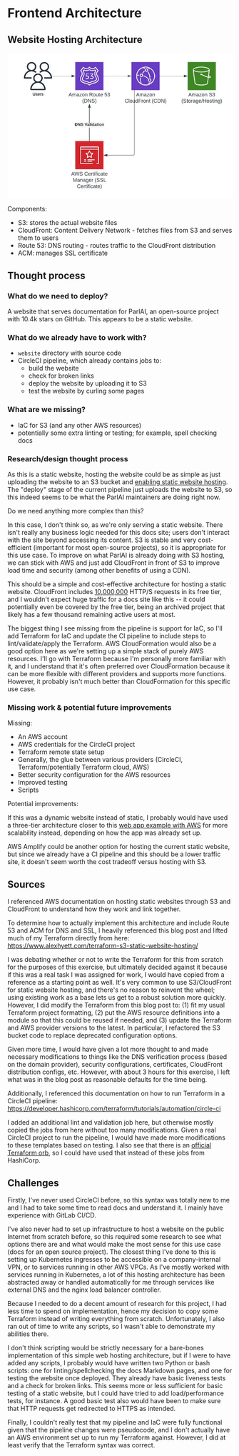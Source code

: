 # Frontend Architecture

## Website Hosting Architecture

![architecture diagram](MURMURATION_FRONTEND_ARCHITECTURE_DIAGRAM.jpeg)

Components:

* S3: stores the actual website files
* CloudFront: Content Delivery Network - fetches files from S3 and serves them to users
* Route 53: DNS routing - routes traffic to the CloudFront distribution
* ACM: manages SSL certificate
 
## Thought process

### What do we need to deploy?

A website that serves documentation for ParlAI, an open-source project with 10.4k stars on GitHub. This appears to be a static website.

### What do we already have to work with?

- `website` directory with source code
- CircleCI pipeline, which already contains jobs to:
    - build the website
    - check for broken links
    - deploy the website by uploading it to S3
    - test the website by curling some pages

### What are we missing?

- IaC for S3 (and any other AWS resources)
- potentially some extra linting or testing; for example, spell checking docs

### Research/design thought process

As this is a static website, hosting the website could be as simple as just uploading the website to an S3 bucket and [enabling static website hosting](https://docs.aws.amazon.com/AmazonS3/latest/userguide/HostingWebsiteOnS3Setup.html). The "deploy" stage of the current pipeline just uploads the website to S3, so this indeed seems to be what the ParlAI maintainers are doing right now.

Do we need anything more complex than this?

In this case, I don't think so, as we're only serving a static website. There isn't really any business logic needed for this docs site; users don't interact with the site beyond accessing its content. S3 is stable and very cost-efficient (important for most open-source projects), so it is appropriate for this use case. To improve on what ParlAI is already doing with S3 hosting, we can stick with AWS and just add CloudFront in front of S3 to improve load time and security (among other benefits of using a CDN).

This should be a simple and cost-effective architecture for hosting a static website. CloudFront includes [10,000,000](https://aws.amazon.com/cloudfront/pricing/) HTTP/S requests in its free tier, and I wouldn't expect huge traffic for a docs site like this -- it could potentially even be covered by the free tier, being an archived project that likely has a few thousand remaining active users at most.

The biggest thing I see missing from the pipeline is support for IaC, so I'll add Terraform for IaC and update the CI pipeline to include steps to lint/validate/apply the Terraform. AWS CloudFormation would also be a good option here as we're setting up a simple stack of purely AWS resources. I'll go with Terraform because I'm personally more familiar with it, and I understand that it's often preferred over CloudFormation because it can be more flexible with different providers and supports more functions. However, it probably isn't much better than CloudFormation for this specific use case.

### Missing work & potential future improvements

Missing:

- An AWS account
- AWS credentials for the CircleCI project
- Terraform remote state setup
- Generally, the glue between various providers (CircleCI, Terraform/potentially Terraform cloud, AWS)
- Better security configuration for the AWS resources
- Improved testing
- Scripts

Potential improvements:

If this was a dynamic website instead of static, I probably would have used a three-tier architecture closer to this [web app example with AWS](https://docs.aws.amazon.com/whitepapers/latest/serverless-multi-tier-architectures-api-gateway-lambda/web-application.html) for more scalability instead, depending on how the app was already set up.

AWS Amplify could be another option for hosting the current static website, but since we already have a CI pipeline and this should be a lower traffic site, it doesn't seem worth the cost tradeoff versus hosting with S3. 

## Sources

I referenced AWS documentation on hosting static websites through S3 and CloudFront to understand how they work and link together.

To determine how to actually implement this architecture and include Route 53 and ACM for DNS and SSL, I heavily referenced this blog post and lifted much of my Terraform directly from here: https://www.alexhyett.com/terraform-s3-static-website-hosting/

I was debating whether or not to write the Terraform for this from scratch for the purposes of this exercise, but ultimately decided against it because if this was a real task I was assigned for work, I would have copied from a reference as a starting point as well. It's very common to use S3/CloudFront for static website hosting, and there's no reason to reinvent the wheel; using existing work as a base lets us get to a robust solution more quickly. However, I did modify the Terraform from this blog post to: (1) fit my usual Terraform project formatting, (2) put the AWS resource definitions into a module so that this could be reused if needed, and (3) update the Terraform and AWS provider versions to the latest. In particular, I refactored the S3 bucket code to replace deprecated configuration options.

Given more time, I would have given a lot more thought to and made necessary modifications to things like the DNS verification process (based on the domain provider), security configurations, certificates, CloudFront distribution configs, etc. However, with about 3 hours for this exercise, I left what was in the blog post as reasonable defaults for the time being.

Additionally, I referenced this documentation on how to run Terraform in a CircleCI pipeline: https://developer.hashicorp.com/terraform/tutorials/automation/circle-ci

I added an additional lint and validation job here, but otherwise mostly copied the jobs from here without too many modifications. Given a real CircleCI project to run the pipeline, I would have made more modifications to these templates based on testing. I also see that there is an [official Terraform orb](https://circleci.com/developer/orbs/orb/circleci/terraform), so I could have used that instead of these jobs from HashiCorp.

## Challenges

Firstly, I've never used CircleCI before, so this syntax was totally new to me and I had to take some time to read docs and understand it. I mainly have experience with GitLab CI/CD.

I've also never had to set up infrastructure to host a website on the public Internet from scratch before, so this required some research to see what options there are and what would make the most sense for this use case (docs for an open source project). The closest thing I've done to this is setting up Kubernetes ingresses to be accessible on a company-internal VPN, or to services running in other AWS VPCs. As I've mostly worked with services running in Kubernetes, a lot of this hosting architecture has been abstracted away or handled automatically for me through services like external DNS and the nginx load balancer controller.

Because I needed to do a decent amount of research for this project, I had less time to spend on implementation, hence my decision to copy some Terraform instead of writing everything from scratch. Unfortunately, I also ran out of time to write any scripts, so I wasn't able to demonstrate my abilities there.

I don't think scripting would be strictly necessary for a bare-bones implementation of this simple web hosting architecture, but if I were to have added any scripts, I probably would have written two Python or bash scripts: one for linting/spellchecking the docs Markdown pages, and one for testing the website once deployed. They already have basic liveness tests and a check for broken links. This seems more or less sufficient for basic testing of a static website, but I could have tried to add load/performance tests, for instance. A good basic test also would have been to make sure that HTTP requests get redirected to HTTPS as intended.

Finally, I couldn't really test that my pipeline and IaC were fully functional given that the pipeline changes were pseudocode, and I don't actually have an AWS environment set up to run my Terraform against. However, I did at least verify that the Terraform syntax was correct.
